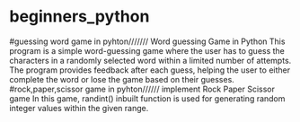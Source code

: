 # beginners_python
#guessing word game in pyhton///////
Word guessing Game in Python
This program is a simple word-guessing game where the user has to guess the characters in a randomly selected word within a limited number of attempts. The program provides feedback after each guess, helping the user to either complete the word or lose the game based on their guesses.
#rock,paper,scissor game in pyhton//////
implement Rock Paper Scissor game
In this game, randint() inbuilt function is used for generating random integer values within the given range.
